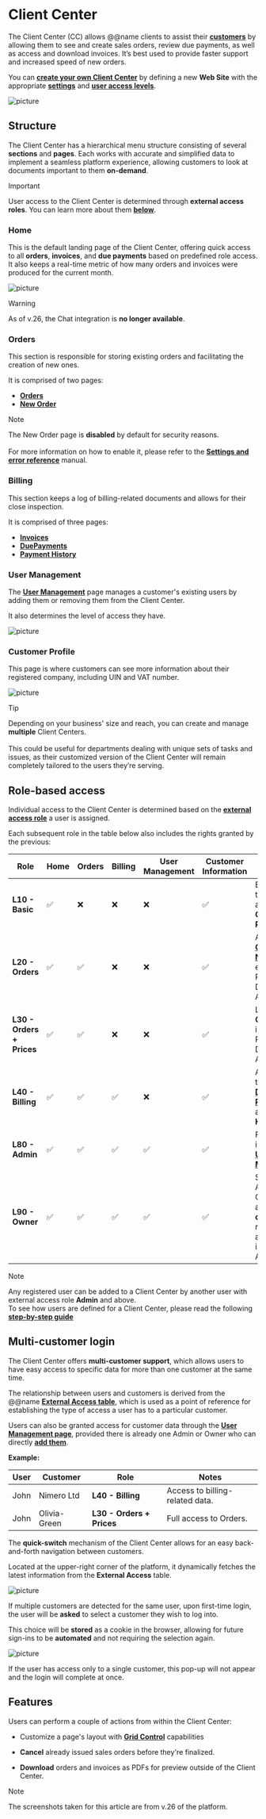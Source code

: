 # Client Center

The Client Center (CC) allows @@name clients to assist their **[customers](https://docs.erp.net/tech/modules/crm/sales/customers/index.html)** by allowing them to see and create sales orders, review due payments, as well as access and download invoices. It’s best used to provide faster support and increased speed of new orders. 

You can **[create your own Client Center](how-to/define-a-new-cc.md)** by defining a new **Web Site** with the appropriate **[settings](https://docs.erp.net/tech/modules/crm/clientcenter/reference.html)** and **[user access levels](https://docs.erp.net/tech/modules/crm/clientcenter/index.html#role-based-access)**.

![picture](pictures/new_home.png)

## Structure

The Client Center has a hierarchical menu structure consisting of several **sections** and **pages**. Each works with accurate and simplified data to implement a seamless platform experience, allowing customers to look at documents important to them **on-demand**.

> [!Important]
>
> User access to the Client Center is determined through **external access roles**. You can learn more about them **[below](index.md#role-based-access)**.

### Home

This is the default landing page of the Client Center, offering quick access to all **orders**, **invoices**, and **due payments** based on predefined role access. It also keeps a real-time metric of how many orders and invoices were produced for the current month.

![picture](pictures/home_v26.png)

> [!Warning]
> 
> As of v.26, the Chat integration is **no longer available**.

### Orders

This section is responsible for storing existing orders and facilitating the creation of new ones. 

It is comprised of two pages:

* **[Orders](orders/orders.md)**
* **[New Order](orders/new-order.md)**

> [!NOTE]
> 
> The New Order page is **disabled** by default for security reasons. <br><br>
> For more information on how to enable it, please refer to the **[Settings and error reference](https://docs.erp.net/tech/modules/crm/clientcenter/reference.html#isneworderenabled-setting)** manual.

### Billing

This section keeps a log of billing-related documents and allows for their close inspection.

It is comprised of three pages:

* **[Invoices](billing/invoices.md)**
* **[DuePayments](billing/due-payments.md)**
* **[Payment History](billing/payment-history.md)**

### User Management

The **[User Management](user-management/index.md)** page manages a customer's existing users by adding them or removing them from the Client Center.

It also determines the level of access they have.

![picture](pictures/user_management.png)

### Customer Profile

This page is where customers can see more information about their registered company, including UIN and VAT number.

![picture](pictures/customer_profile.png)

> [!Tip]
>
> Depending on your business' size and reach, you can create and manage **multiple** Client Centers. <br> <br> This could be useful for departments dealing with unique sets of tasks and issues, as their customized version of the Client Center will remain completely tailored to the users they’re serving.

## Role-based access 

Individual access to the Client Center is determined based on the **[external access role](../sales/customers/external-access.md#roles)** a user is assigned.

Each subsequent role in the table below also includes the rights granted by the previous:

| Role                   | Home | Orders              | Billing              | User Management | Customer Information | Notes                                                                                   |
|-------------------------|------|----------------------|----------------------|------------------|------------------------|-----------------------------------------------------------------------------------------|
| **L10 - Basic**         | ✅   | ❌                   | ❌                   | ❌               | ✅                     | Basic access to the **Home** and **Customer Profile** pages.                           |
| **L20 - Orders**        | ✅   | ✅        | ❌                   | ❌               | ✅                     | Access to **[Orders](orders/index.md)** and **[New Order](orders/new-order.md)**, excluding Price, Discount and Amount.                                                   |
| **L30 - Orders + Prices** | ✅ | ✅      | ❌                   | ❌               | ✅                     | Like **L20 Orders**, but including Price, Discount and Amount.                                    |
| **L40 - Billing**       | ✅   | ✅      | ✅                   | ❌               | ✅                     | Adds access to **[Invoices](billing/invoices.md)**, **[Due Payments](billing/due-payments.md)**, and **Payment History**.                  |
| **L80 - Admin**         | ✅   | ✅      | ✅                   | ✅               | ✅                     | Full access, including to **[User Management](user-management/index.md)**.                                                 |
| **L90 - Owner**         | ✅   | ✅      | ✅                   | ✅               | ✅                     | Same as Admin, but Owner access **cannot** be revoked by anyone, including Admins.      |

> [!NOTE]
> 
> Any registered user can be added to a Client Center by another user with external access role **Admin** and above. <br>
> To see how users are defined for a Client Center, please read the following **[step-by-step guide](https://docs.erp.net/tech/modules/crm/clientcenter/how-to/setup-a-new-user-account-v26.html)**

## Multi-customer login

The Client Center offers **multi-customer support**, which allows users to have easy access to specific data for more than one customer at the same time.

The relationship between users and customers is derived from the @@name **[External Access table](https://docs.erp.net/tech/modules/crm/sales/customers/external-access.html)**, which is used as a point of reference for establishing the type of access a user has to a particular customer.

Users can also be granted access for customer data through the **[User Management page](https://docs.erp.net/tech/modules/crm/clientcenter/user-management/index.html)**, provided there is already one Admin or Owner who can directly **[add them](https://docs.erp.net/tech/modules/crm/clientcenter/user-management/index.html#add-user)**.

**Example:**

| User   | Customer   | Role                  | Notes                                                                                           |
|--------|------------|----------------------|-------------------------------------------------------------------------------------------------|
| John | Nimero Ltd | **L40 - Billing**             | Access to billing-related data.                                              |
| John | Olivia-Green | **L30 - Orders + Prices**      | Full access to Orders.                        |

The **quick-switch** mechanism of the Client Center allows for an easy back-and-forth navigation between customers. 

Located at the upper-right corner of the platform, it dynamically fetches the latest information from the **External Access** table.

![picture](pictures/multi_customer.png)

If multiple customers are detected for the same user, upon first-time login, the user will be **asked** to select a customer they wish to log into. 

This choice will be **stored** as a cookie in the browser, allowing for future sign-ins to be **automated** and not requiring the selection again. 

![picture](pictures/popup_select.png)

If the user has access only to a single customer, this pop-up will not appear and the login will complete at once.

## Features

Users can perform a couple of actions from within the Client Center:

- Customize a page's layout with **[Grid Control](grid-control.md)** capabilities

- **Cancel** already issued sales orders before they're finalized.

- **Download** orders and invoices as PDFs for preview outside of the Client Center.

> [!NOTE]
> 
> The screenshots taken for this article are from v.26 of the platform.
